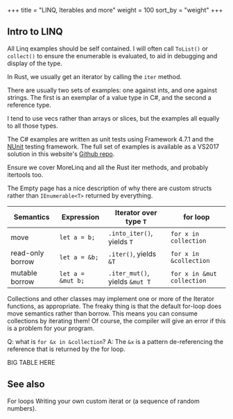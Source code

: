 +++
title = "LINQ, Iterables and more"
weight = 100
sort_by = "weight"
+++

## Intro to LINQ

All Linq examples should be self contained. I will often call `ToList()` or `collect()` to ensure
the enumerable is evaluated, to aid in debugging and display of the type.

In Rust, we usually get an iterator by calling the `iter` method.

There are usually two sets of examples: one against ints, and one against strings. The first
is an exemplar of a value type in C#, and the second a reference type.

I tend to use vecs rather than arrays or slices, but the examples all equally to all those types.

The C# examples are written as unit tests using Framework 4.7.1 and the
[NUnit](https://github.com/nunit/docs/wiki/NUnit-Documentation) testing framework. The full set of
examples is available as a VS2017 solution in this website's [Github
repo](https://github.com/PhilipDaniels/rsforcs).

Ensure we cover MoreLinq and all the Rust iter methods, and probably itertools too.

The Empty page has a nice description of why there are custom structs rather than `IEnumerable<T>`
returned by everything.

| Semantics        | Expression        | Iterator over type `T`         | for loop                   |
| ---------------- | ----------------- | ------------------------------ | -------------------------- |
| move             | `let a = b;`      | `.into_iter()`, yields `T`     | `for x in collection`      |
| read-only borrow | `let a = &b;`     | `.iter()`, yields `&T`         | `for x in &collection`     |
| mutable borrow   | `let a = &mut b;` | `.iter_mut()`, yields `&mut T` | `for x in &mut collection` |

Collections and other classes may implement one or more of the Iterator functions, as appropriate.
The freaky thing is that the default for-loop does move semantics rather than borrow. This means
you can consume collections by iterating them! Of course, the compiler will give an error if this is
a problem for your program.

Q: what is `for &x in &collection`? A: The `&x` is a pattern de-referencing the reference that is
returned by the for loop.

BIG TABLE HERE

## See also
For loops
Writing your own custom iterat
or (a sequence of random numbers).
